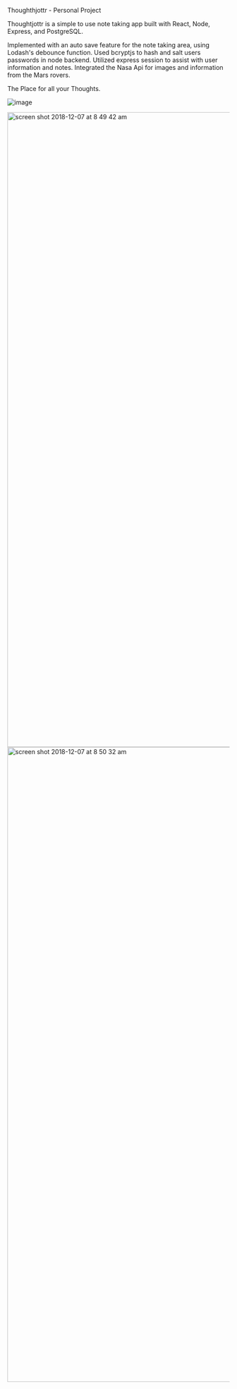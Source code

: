 Thoughthjottr - Personal Project

Thoughtjottr is a simple to use note taking app built with React, Node, Express, and PostgreSQL.

Implemented with an auto save feature for the note taking area, using Lodash's debounce function.
Used bcryptjs to hash and salt users passwords in node backend.
Utilized express session to assist with user information and notes.
Integrated the Nasa Api for images and information from the Mars rovers.

The Place for all your Thoughts.

![image](https://user-images.githubusercontent.com/40444375/51637482-2ceec600-1f19-11e9-9bea-7fe84b5fc2d6.png)

<img width="1440" alt="screen shot 2018-12-07 at 8 49 42 am" src="https://user-images.githubusercontent.com/40444375/51637654-9cfd4c00-1f19-11e9-999d-1155741d373d.png">

<img width="1440" alt="screen shot 2018-12-07 at 8 50 32 am" src="https://user-images.githubusercontent.com/40444375/51637667-a25a9680-1f19-11e9-9382-3220127edd21.png">
